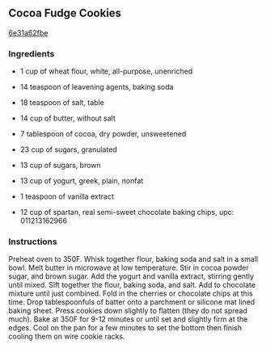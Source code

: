## Cocoa Fudge Cookies

[6e31a62fbe](http://www.food.com/recipe/cocoa-fudge-cookies-270391)

### Ingredients

 - 1 cup of wheat flour, white, all-purpose, unenriched

 - 14 teaspoon of leavening agents, baking soda

 - 18 teaspoon of salt, table

 - 14 cup of butter, without salt

 - 7 tablespoon of cocoa, dry powder, unsweetened

 - 23 cup of sugars, granulated

 - 13 cup of sugars, brown

 - 13 cup of yogurt, greek, plain, nonfat

 - 1 teaspoon of vanilla extract

 - 12 cup of spartan, real semi-sweet chocolate baking chips, upc: 011213162966

### Instructions

Preheat oven to 350F. Whisk together flour, baking soda and salt in a small bowl. Melt butter in microwave at low temperature. Stir in cocoa powder sugar, and brown sugar. Add the yogurt and vanilla extract, stirring gently until mixed. Sift together the flour, baking soda, and salt. Add to chocolate mixture until just combined. Fold in the cherries or chocolate chips at this time. Drop tablespoonfuls of batter onto a parchment or silicone mat lined baking sheet. Press cookies down slightly to flatten (they do not spread much). Bake at 350F for 9-12 minutes or until set and slightly firm at the edges. Cool on the pan for a few minutes to set the bottom then finish cooling them on wire cookie racks.